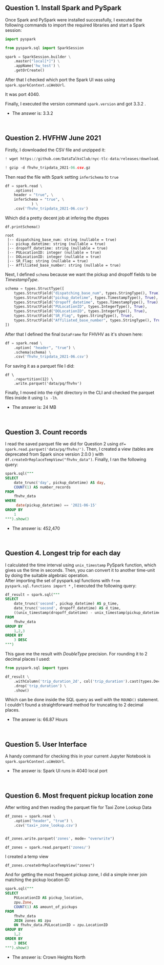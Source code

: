 ## Question 1. Install Spark and PySpark

Once Spark and PySpark were installed successfully, I executed the following commands
to import the required libraries and start a Spark session:

```python
import pyspark

from pyspark.sql import SparkSession

spark = SparkSession.builder \
    .master("local[*]") \
    .appName('hw_test') \
    .getOrCreate()
```

After that I checked which port the Spark UI was using `spark.sparkContext.uiWebUrl`.

It was port 4040.

Finally, I executed the version command `spark.version` and got 3.3.2 . 

* The answer is: 3.3.2

<br>

## Question 2. HVFHW June 2021

Firstly, I downloaded the CSV file and unzipped it:

```python
! wget https://github.com/DataTalksClub/nyc-tlc-data/releases/download/fhvhv/fhvhv_tripdata_2021-06.csv.gz

! gzip -d fhvhv_tripdata_2021-06.csv.gz
```

Then read the file with Spark setting `inferSchema` to `true` 

```python
df = spark.read \
    .options( 
    header = "true", \
    inferSchema = "true", \
            ) \
    .csv('fhvhv_tripdata_2021-06.csv')
```

Which did a pretty decent job at infering the dtypes

`df.printSchema()`

```pyhton
root
 |-- dispatching_base_num: string (nullable = true)
 |-- pickup_datetime: string (nullable = true)
 |-- dropoff_datetime: string (nullable = true)
 |-- PULocationID: integer (nullable = true)
 |-- DOLocationID: integer (nullable = true)
 |-- SR_Flag: string (nullable = true)
 |-- Affiliated_base_number: string (nullable = true)
``` 
Next, I defined `schema` because we want the pickup and dropoff fields to be *TimestampType*.

```python
schema = types.StructType([
    types.StructField("dispatching_base_num", types.StringType(), True),
    types.StructField("pickup_datetime", types.TimestampType(), True),
    types.StructField("dropoff_datetime", types.TimestampType(), True),
    types.StructField("PULocationID", types.IntegerType(), True),
    types.StructField("DOLocationID", types.IntegerType(), True),
    types.StructField("SR_Flag", types.StringType(), True),
    types.StructField("Affiliated_base_number", types.StringType(), True)
])
```

After that I defined the final `DataFrame` for FHVHV as it's shown here:

```python
df = spark.read \
    .option( "header", "true") \
    .schema(schema) \
    .csv('fhvhv_tripdata_2021-06.csv')
```

For saving it as a parquet file I did:

```pyhton
df \
    .repartition(12) \
    .write.parquet('data/pq/fhvhv')
```

Finally, I moved into the right directory in the CLI and checked the parquet files inside it using `ls -lh`.


* The answer is: 24 MB

<br>

## Question 3. Count records

I read the saved parquet file we did for Question 2 using `df= spark.read.parquet('data/pq/fhvhv/')`. Then, I created a view
(tables are deprecated from Spark since version 2.0.0 ) with `df.createOrReplaceTempView("fhvhv_data")`. Finally, I ran
the following query:

```sql
spark.sql("""
SELECT
    date_trunc('day', pickup_datetime) AS day,
    COUNT(1) AS number_records
FROM
    fhvhv_data
WHERE
     date(pickup_datetime) == '2021-06-15'
GROUP BY
    1
""").show()
```

* The answer is: 452,470

<br>

## Question 4. Longest trip for each day

I calculated the time interval using `unix_timestamp` PySpark function, which gives us the time in seconds. Then, you can convert it 
to another time-unit by doing the suitable algebraic operation.  
After importing the set of pyspark.sql functions with `from pyspark.sql.functions import *` , I executed the following query:

```sql
df_result = spark.sql("""
SELECT
    date_trunc('second', pickup_datetime) AS p_time,
    date_trunc('second', dropoff_datetime) AS d_time,
    ((unix_timestamp(dropoff_datetime) - unix_timestamp(pickup_datetime))/3600) AS trip_duration
FROM
    fhvhv_data
GROUP BY
    1,2,3
ORDER BY
    3 DESC
""")
```

This gave me the result with *DoubleType* precision. For rounding it to 2 decimal places I used:

```python
from pyspark.sql import types

df_result \
    .withColumn('trip_duration_2d', col('trip_duration').cast(types.DecimalType(38,2))) \
    .drop('trip_duration') \
    .show() 
```

Which can be done inside the SQL query as well with the `ROUND()` statement. I couldn't found a straightforward method for truncating to 2 decimal places.

* The answer is: 66.87 Hours
    
<br>


## Question 5. User Interface

A handy command for checking this in your current Jupyter Notebook is `spark.sparkContext.uiWebUrl`.

* The answer is: Spark UI runs in 4040 local port

<br>

## Question 6. Most frequent pickup location zone

After writing and then reading the parquet file for Taxi Zone Lookup Data

```python
df_zones = spark.read \
    .option("header", "true") \
    .csv('taxi+_zone_lookup.csv')


df_zones.write.parquet('zones', mode= "overwrite")

df_zones = spark.read.parquet('zones/')
```

I created a temp view 

`df_zones.createOrReplaceTempView("zones")`

And for getting the most frequent pickup zone, I did a simple inner join matching the pickup location ID:

```sql
spark.sql("""
SELECT
    PULocationID AS pickup_location,
    zpu.Zone,
    COUNT(1) AS amount_of_pickups
FROM
    fhvhv_data 
    JOIN zones AS zpu
    ON fhvhv_data.PULocationID = zpu.LocationID
GROUP BY
    1,2
ORDER BY
    3 DESC
""").show()
```

* The answer is: Crown Heights North 
